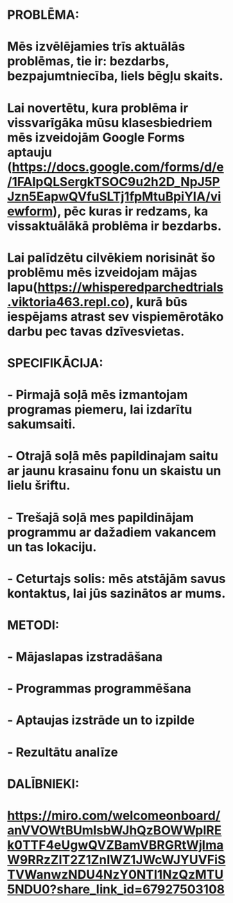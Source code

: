 # PROBLĒMA: 
# Mēs izvēlējamies trīs aktuālās problēmas, tie ir: bezdarbs, bezpajumtniecība, liels bēgļu skaits.
# Lai novertētu, kura problēma ir vissvarīgāka mūsu klasesbiedriem mēs izveidojām Google Forms aptauju (https://docs.google.com/forms/d/e/1FAIpQLSergkTSOC9u2h2D_NpJ5PJzn5EapwQVfuSLTj1fpMtuBpiYlA/viewform), pēc kuras ir redzams, ka vissaktuālākā problēma ir bezdarbs.
# Lai palīdzētu cilvēkiem norisināt šo problēmu mēs izveidojam mājas lapu(https://whisperedparchedtrials.viktoria463.repl.co), kurā būs iespējams atrast sev vispiemērotāko darbu pec tavas dzīvesvietas.
# SPECIFIKĀCIJA:
# - Pirmajā soļā mēs izmantojam programas piemeru, lai izdarītu sakumsaiti. 
# - Otrajā soļā mēs papildinajam saitu ar jaunu krasainu fonu un skaistu un lielu šriftu.
# - Trešajā soļā mes papildinājam programmu ar dažadiem vakancem un tas lokaciju.
# - Ceturtajs solis: mēs atstājām savus kontaktus, lai jūs sazinātos ar mums.
# METODI:
# - Mājaslapas izstradāšana
# - Programmas programmēšana 
# - Aptaujas izstrāde un to izpilde
# - Rezultātu analīze
# DALĪBNIEKI:
# https://miro.com/welcomeonboard/anVVOWtBUmlsbWJhQzBOWWplREk0TTF4eUgwQVZBamVBRGRtWjlmaW9RRzZlT2Z1ZnlWZ1JWcWJYUVFiSTVWanwzNDU4NzY0NTI1NzQzMTU5NDU0?share_link_id=67927503108
#
